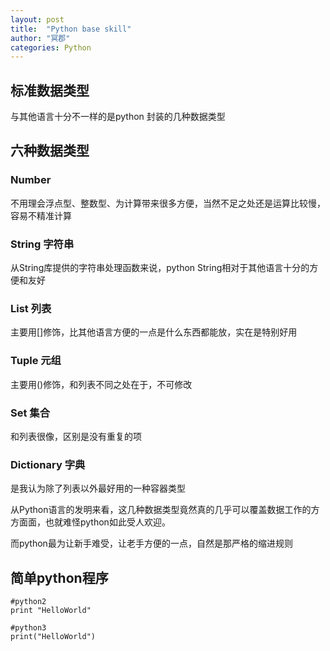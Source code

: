 ```yaml
---
layout: post
title:  "Python base skill"
author: "冥郡"
categories: Python
---
```


##  标准数据类型
与其他语言十分不一样的是python 封装的几种数据类型

## 六种数据类型

### Number
不用理会浮点型、整数型、为计算带来很多方便，当然不足之处还是运算比较慢，容易不精准计算

### String 字符串
从String库提供的字符串处理函数来说，python String相对于其他语言十分的方便和友好

### List 列表
主要用[]修饰，比其他语言方便的一点是什么东西都能放，实在是特别好用

### Tuple 元组
主要用()修饰，和列表不同之处在于，不可修改

### Set 集合
和列表很像，区别是没有重复的项

### Dictionary 字典
是我认为除了列表以外最好用的一种容器类型

从Python语言的发明来看，这几种数据类型竟然真的几乎可以覆盖数据工作的方方面面，也就难怪python如此受人欢迎。

而python最为让新手难受，让老手方便的一点，自然是那严格的缩进规则

## 简单python程序

```{python}
#python2
print "HelloWorld"
```

```{python}
#python3
print("HelloWorld")
```